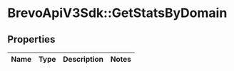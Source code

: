 # BrevoApiV3Sdk::GetStatsByDomain

## Properties
Name | Type | Description | Notes
------------ | ------------- | ------------- | -------------


